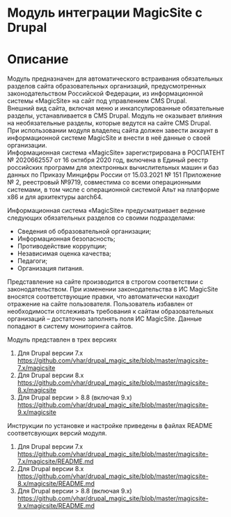Модуль интеграции MagicSite c Drupal
========================================

# Описание
Модуль предназначен для автоматического встраивания обязательных разделов сайта образовательных организаций, предусмотренных законодательством Российской Федерации, из информационной системы «MagicSite» на сайт под управлением CMS Drupal.  
Внешний вид сайта, включая меню и инкапсулированные обязательные разделы, устанавливается в CMS Drupal. Модуль не оказывает влияния на необязательные разделы, которые ведутся на сайте CMS Drupal.  
При использовании модуля владелец сайта должен завести аккаунт в информационной системе MagicSite и внести в неё данные о своей организации.  
Информационная система «MagicSite» зарегистрирована в РОСПАТЕНТ № 2020662557 от 16 октября 2020 год, включена в Единый реестр российских программ для электронных вычислительных машин и баз данных по Приказу Минцифры России от 15.03.2021 № 151 Приложение № 2, реестровый №9719, совместима со всеми операционными системами, в том числе с операционной системой Альт на платформе х86 и для архитектуры aarch64.  

Информационная система «MagicSite» предусматривает ведение следующих обязательных разделов со своими подразделами:
 * Сведения об образовательной организации;
 * Информационная безопасность;
 * Противодействие коррупции;
 * Независимая оценка качества;
 * Педагоги;
 * Организация питания.

Представление на сайте производится в строгом соответствии с законодательством. При изменении законодательства в ИС MagicSite вносятся соответствующие правки, что автоматически находит отражение на сайте пользователя. Пользователь избавлен от необходимости отслеживать требования к сайтам образовательных организаций – достаточно заполнять поля ИС MagicSite. Данные попадают в систему мониторинга сайтов.

Модуль представлен в трех версиях
1. Для Drupal версии 7.х https://github.com/vhar/drupal_magic_site/blob/master/magicsite-7.x/magicsite
2. Для Drupal версии 8.х https://github.com/vhar/drupal_magic_site/blob/master/magicsite-8.x/magicsite
3. Для Drupal версии > 8.8 (включая 9.x) https://github.com/vhar/drupal_magic_site/blob/master/magicsite-9.x/magicsite

Инструкции по установке и настройке приведены в файлах README соответсвующих версий модуля.
1. Для Drupal версии 7.х https://github.com/vhar/drupal_magic_site/blob/master/magicsite-7.x/magicsite/README.md
2. Для Drupal версии 8.х https://github.com/vhar/drupal_magic_site/blob/master/magicsite-8.x/magicsite/README.md
3. Для Drupal версии > 8.8 (включая 9.x) https://github.com/vhar/drupal_magic_site/blob/master/magicsite-9.x/magicsite/README.md
